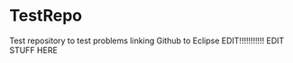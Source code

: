 # TestRepo
Test repository to test problems linking Github to Eclipse
EDIT!!!!!!!!!!!
EDIT STUFF HERE